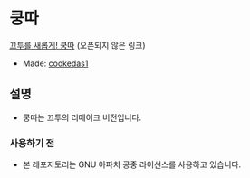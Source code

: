 # 쿵따
[끄투를 새롭게! 쿵따](kkungtta.kro.kr) (오픈되지 않은 링크)
- Made: [cookedas1](https://github.com/cookedas1)

## 설명
- 쿵따는 끄투의 리메이크 버전입니다.

### 사용하기 전
- 본 레포지토리는 GNU 아파치 공중 라이선스를 사용하고 있습니다.